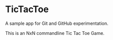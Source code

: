 # TicTacToe
A sample app for Git and GitHub experimentation.

This is an NxN commandline Tic Tac Toe Game.
